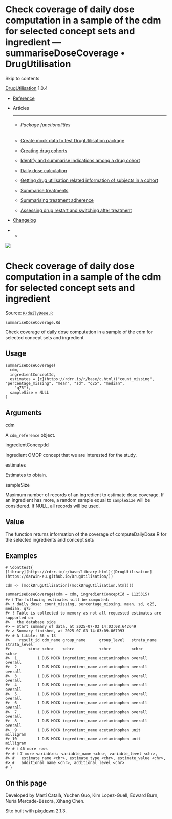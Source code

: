 # Check coverage of daily dose computation in a sample of the cdm for selected concept sets and ingredient — summariseDoseCoverage • DrugUtilisation

Skip to contents

[DrugUtilisation](../index.html) 1.0.4

  * [Reference](../reference/index.html)
  * Articles
    * * * *

    * ###### Package functionalities

    * [Create mock data to test DrugUtilisation package](../articles/mock_data.html)
    * [Creating drug cohorts](../articles/create_cohorts.html)
    * [Identify and summarise indications among a drug cohort](../articles/indication.html)
    * [Daily dose calculation](../articles/daily_dose_calculation.html)
    * [Getting drug utilisation related information of subjects in a cohort](../articles/drug_utilisation.html)
    * [Summarise treatments](../articles/summarise_treatments.html)
    * [Summarising treatment adherence](../articles/treatment_discontinuation.html)
    * [Assessing drug restart and switching after treatment](../articles/drug_restart.html)
  * [Changelog](../news/index.html)


  *   * [](https://github.com/darwin-eu/DrugUtilisation/)



![](../logo.png)

# Check coverage of daily dose computation in a sample of the cdm for selected concept sets and ingredient

Source: [`R/dailyDose.R`](https://github.com/darwin-eu/DrugUtilisation/blob/v1.0.4/R/dailyDose.R)

`summariseDoseCoverage.Rd`

Check coverage of daily dose computation in a sample of the cdm for selected concept sets and ingredient

## Usage
    
    
    summariseDoseCoverage(
      cdm,
      ingredientConceptId,
      estimates = [c](https://rdrr.io/r/base/c.html)("count_missing", "percentage_missing", "mean", "sd", "q25", "median",
        "q75"),
      sampleSize = NULL
    )

## Arguments

cdm
    

A `cdm_reference` object.

ingredientConceptId
    

Ingredient OMOP concept that we are interested for the study.

estimates
    

Estimates to obtain.

sampleSize
    

Maximum number of records of an ingredient to estimate dose coverage. If an ingredient has more, a random sample equal to `sampleSize` will be considered. If NULL, all records will be used.

## Value

The function returns information of the coverage of computeDailyDose.R for the selected ingredients and concept sets

## Examples
    
    
    # \donttest{
    [library](https://rdrr.io/r/base/library.html)([DrugUtilisation](https://darwin-eu.github.io/DrugUtilisation/))
    
    cdm <- [mockDrugUtilisation](mockDrugUtilisation.html)()
    
    summariseDoseCoverage(cdm = cdm, ingredientConceptId = 1125315)
    #> ℹ The following estimates will be computed:
    #> • daily_dose: count_missing, percentage_missing, mean, sd, q25, median, q75
    #> ! Table is collected to memory as not all requested estimates are supported on
    #>   the database side
    #> → Start summary of data, at 2025-07-03 14:03:08.642649
    #> ✔ Summary finished, at 2025-07-03 14:03:09.067993
    #> # A tibble: 56 × 13
    #>    result_id cdm_name group_name      group_level   strata_name strata_level
    #>        <int> <chr>    <chr>           <chr>         <chr>       <chr>       
    #>  1         1 DUS MOCK ingredient_name acetaminophen overall     overall     
    #>  2         1 DUS MOCK ingredient_name acetaminophen overall     overall     
    #>  3         1 DUS MOCK ingredient_name acetaminophen overall     overall     
    #>  4         1 DUS MOCK ingredient_name acetaminophen overall     overall     
    #>  5         1 DUS MOCK ingredient_name acetaminophen overall     overall     
    #>  6         1 DUS MOCK ingredient_name acetaminophen overall     overall     
    #>  7         1 DUS MOCK ingredient_name acetaminophen overall     overall     
    #>  8         1 DUS MOCK ingredient_name acetaminophen overall     overall     
    #>  9         1 DUS MOCK ingredient_name acetaminophen unit        milligram   
    #> 10         1 DUS MOCK ingredient_name acetaminophen unit        milligram   
    #> # ℹ 46 more rows
    #> # ℹ 7 more variables: variable_name <chr>, variable_level <chr>,
    #> #   estimate_name <chr>, estimate_type <chr>, estimate_value <chr>,
    #> #   additional_name <chr>, additional_level <chr>
    # }
    
    

## On this page

Developed by Martí Català, Yuchen Guo, Kim Lopez-Guell, Edward Burn, Nuria Mercade-Besora, Xihang Chen.

Site built with [pkgdown](https://pkgdown.r-lib.org/) 2.1.3.
